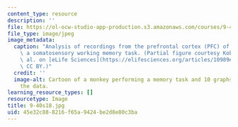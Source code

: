 ```yaml
---
content_type: resource
description: ''
file: https://ol-ocw-studio-app-production.s3.amazonaws.com/courses/9-40-introduction-to-neural-computation-spring-2018/45e32c888216f65a9424be2d8e80c3ba_9-40s18.jpg
file_type: image/jpeg
image_metadata:
  caption: "Analysis of recordings from the prefrontal cortex (PFC) of monkeys performing\
    \ a somatosensory working memory task. (Partial figure courtesy Kobak, D., et\
    \ al. on [eLife Sciences](https://elifesciences.org/articles/10989#fig3).\_License:\
    \ CC BY.)"
  credit: ''
  image-alt: Cartoon of a monkey performing a memory task and 10 graphs depicting
    the data.
learning_resource_types: []
resourcetype: Image
title: 9-40s18.jpg
uid: 45e32c88-8216-f65a-9424-be2d8e80c3ba
---
```

